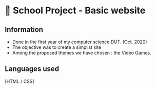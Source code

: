 # 📓 School Project - Basic website
## Information
- Done in the first year of my computer science DUT. (Oct. 2020)
- The objective was to create a simplist site
- Among the proposed themes we have chosen : the Video Games.
## Languages used
[HTML / CSS]
